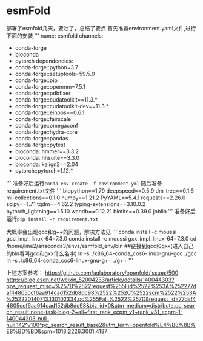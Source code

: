 # esmFold

部署了esmfold几天，要吐了，总结了要点
首先准备environment.yaml文件,进行下面的安装
'''
name: esmfold
channels:
 - conda-forge
 - bioconda
 - pytorch
dependencies:
 - conda-forge::python=3.7
 - conda-forge::setuptools=59.5.0
 - conda-forge::pip
 - conda-forge::openmm=7.5.1
 - conda-forge::pdbfixer
 - conda-forge::cudatoolkit==11.3.*
 - conda-forge::cudatoolkit-dev==11.3.*
 - conda-forge::einops==0.6.1
 - conda-forge::fairscale
 - conda-forge::omegaconf
 - conda-forge::hydra-core
 - conda-forge::pandas
 - conda-forge::pytest
 - bioconda::hmmer==3.3.2
 - bioconda::hhsuite==3.3.0
 - bioconda::kalign2==2.04
 - pytorch::pytorch=1.12.*

'''
准备好后运行`conda env create -f environment.yml`
随后准备requirement.txt文件
'''
biopython==1.79
deepspeed==0.5.9
dm-tree==0.1.6
ml-collections==0.1.0
numpy==1.21.2
PyYAML==5.4.1
requests==2.26.0
scipy==1.7.1
tqdm==4.62.2
typing-extensions==3.10.0.2
pytorch_lightning==1.5.10
wandb==0.12.21
biotite==0.39.0
joblib
'''
准备好后运行`pip install -r requirement.txt`

大概率会出现gcc和g++的问题，解决方法见
'''
conda install -c moussi gcc_impl_linux-64=7.3.0
conda install -c moussi gxx_impl_linux-64=7.3.0
cd /home/line2/anaconda3/envs/esmfold_env/bin
##链接到gcc和gxx(进入自己的bin看叫gcc和gxx什么名字)
ln -s ./x86_64-conda_cos6-linux-gnu-gcc ./gcc
ln -s ./x86_64-conda_cos6-linux-gnu-g++ ./g++
'''

上述方案参考：
https://github.com/aqlaboratory/openfold/issues/500
https://blog.csdn.net/weixin_52004233/article/details/140044303?ops_request_misc=%257B%2522request%255Fid%2522%253A%252277daf44805ccf6aa914cad152db8dc98%2522%252C%2522scm%2522%253A%252220140713.130102334.pc%255Fall.%2522%257D&request_id=77daf44805ccf6aa914cad152db8dc98&biz_id=0&utm_medium=distribute.pc_search_result.none-task-blog-2~all~first_rank_ecpm_v1~rank_v31_ecpm-1-140044303-null-null.142^v100^pc_search_result_base2&utm_term=openfold%E4%B8%8B%E8%BD%BD&spm=1018.2226.3001.4187


